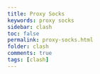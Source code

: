 ```yaml
---
title: Proxy Socks
keywords: proxy socks
sidebar: clash
toc: false
permalink: proxy-socks.html
folder: clash
comments: true
tags: [clash]
---
```

